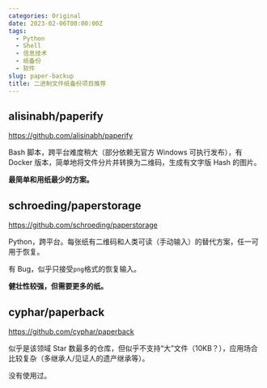 ```yaml
---
categories: Original
date: 2023-02-06T00:00:00Z
tags:
  - Python
  - Shell
  - 信息技术
  - 纸备份
  - 软件
slug: paper-backup
title: 二进制文件纸备份项目推荐
---
```


## alisinabh/paperify

https://github.com/alisinabh/paperify

Bash 脚本，跨平台难度稍大（部分依赖无官方 Windows 可执行发布），有 Docker 版本，简单地将文件分片并转换为二维码，生成有文字版 Hash 的图片。

**最简单和用纸最少的方案。**

## schroeding/paperstorage

https://github.com/schroeding/paperstorage

Python，跨平台。每张纸有二维码和人类可读（手动输入）的替代方案，任一可用于恢复。

有 Bug，似乎只接受`png`格式的恢复输入。

**健壮性较强，但需要更多的纸。**

## cyphar/paperback

https://github.com/cyphar/paperback

似乎是该领域 Star 数最多的仓库，但似乎不支持“大”文件（10KB？），应用场合比较复杂（多继承人/见证人的遗产继承等）。

没有使用过。
